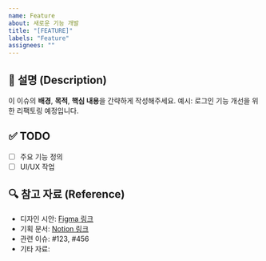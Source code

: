 ```yaml
---
name: Feature
about: 새로운 기능 개발
title: "[FEATURE]"
labels: "Feature"
assignees: ""
---
```


## 📄 설명 (Description)
이 이슈의 **배경**, **목적**, **핵심 내용**을 간략하게 작성해주세요.
예시: 로그인 기능 개선을 위한 리팩토링 예정입니다.

## ✅ TODO
- [ ] 주요 기능 정의
- [ ] UI/UX 작업

## 🔍 참고 자료 (Reference)
- 디자인 시안: [Figma 링크](<[https://www.figma.com](https://www.figma.com/)>)
- 기획 문서: [Notion 링크](<[https://www.notion.so](https://www.notion.so/)>)
- 관련 이슈: #123, #456
- 기타 자료:
